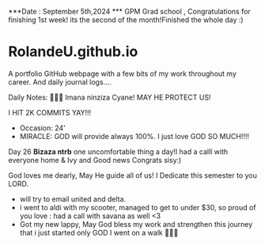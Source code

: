 ***Date : September 5th,2024 *** GPM Grad school , Congratulations for finishing 1st week! its the second of the month!Finished the whole day :)
# RolandeU.github.io

A portfolio GitHub webpage with a few bits of my work throughout my career. And daily journal logs....

Daily Notes:
💚🙏🏾 Imana ninziza Cyane! MAY HE PROTECT US!

I HIT 2K COMMITS YAY!!!

- Occasion: 24'
- MIRACLE: GOD will provide always 100%. I just love GOD SO MUCH!!!!

Day 26 **Bizaza ntrb** one uncomfortable thing a day!I had a calll with everyone home & Ivy and Good news Congrats sisy:) 

God loves me dearly, May He guide all of  us!
I Dedicate this semester to you LORD.

- will try to email united and delta.
- i went to aldi with my scooter, managed to get to under $30, so proud of you love : had a call with savana as well <3
- Got my new lappy, May God bless my work and strengthen this journey that i just started
only GOD 
I went on a walk 💚💚💚







